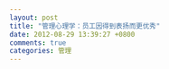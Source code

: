 ```yaml
---
layout: post
title: "管理心理学：员工因得到表扬而更优秀"
date: 2012-08-29 13:39:27 +0800
comments: true
categories: 管理
---
```


